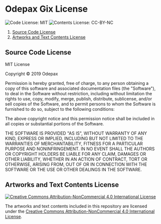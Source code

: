 Odepax Gix License
====

![Code License: MIT](https://img.shields.io/badge/Source_Code-MIT-green.svg)
![Contents License: CC-BY-NC](https://img.shields.io/badge/Contents-CC--BY--NC-orange.svg)

1. [Source Code License](#source-code-license)
2. [Artworks and Text Contents License](#artworks-and-text-contents-license)

Source Code License
----

MIT License

Copyright &copy; 2019 Odepax

Permission is hereby granted, free of charge, to any person obtaining a copy of this software and associated documentation files (the "Software"), to deal in the Software without restriction, including without limitation the rights to use, copy, modify, merge, publish, distribute, sublicense, and/or sell copies of the Software, and to permit persons to whom the Software is furnished to do so, subject to the following conditions:

The above copyright notice and this permission notice shall be included in all copies or substantial portions of the Software.

THE SOFTWARE IS PROVIDED "AS IS", WITHOUT WARRANTY OF ANY KIND, EXPRESS OR IMPLIED, INCLUDING BUT NOT LIMITED TO THE WARRANTIES OF MERCHANTABILITY, FITNESS FOR A PARTICULAR PURPOSE AND NONINFRINGEMENT. IN NO EVENT SHALL THE AUTHORS OR COPYRIGHT HOLDERS BE LIABLE FOR ANY CLAIM, DAMAGES OR OTHER LIABILITY, WHETHER IN AN ACTION OF CONTRACT, TORT OR OTHERWISE, ARISING FROM, OUT OF OR IN CONNECTION WITH THE SOFTWARE OR THE USE OR OTHER DEALINGS IN THE SOFTWARE.

Artworks and Text Contents License
----

[
![Creative Commons Attribution-NonCommercial 4.0 International License](https://i.creativecommons.org/l/by-nc/4.0/88x31.png)
](http://creativecommons.org/licenses/by-nc/4.0/)

The artworks and text contents included in this repository are licensed under the [Creative Commons Attribution-NonCommercial 4.0 International License](http://creativecommons.org/licenses/by-nc/4.0/).
